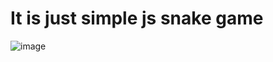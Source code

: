 # It is just simple js snake game
![image](https://user-images.githubusercontent.com/110239601/226956692-51a9f1da-80df-4ce6-b7bc-5790e60af1b7.png)

